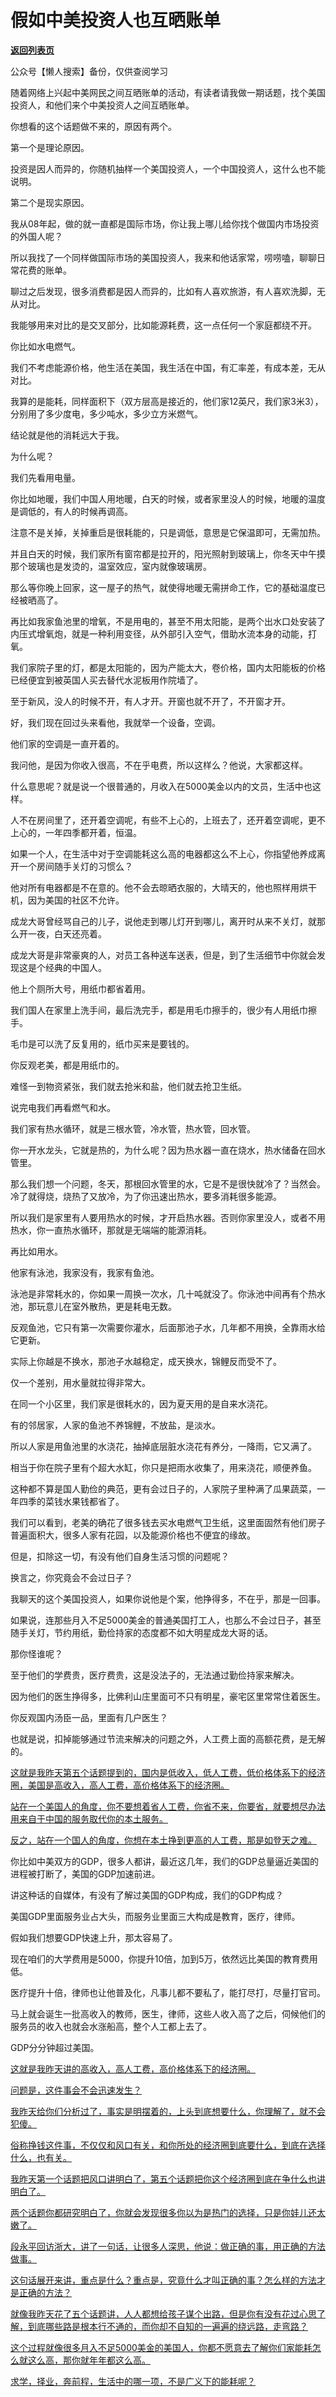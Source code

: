 # 假如中美投资人也互晒账单

[**返回列表页**](/gzh/记忆承载)

公众号【懒人搜索】备份，仅供查阅学习

随着网络上兴起中美网民之间互晒账单的活动，有读者请我做一期话题，找个美国投资人，和他们来个中美投资人之间互晒账单。

你想看的这个话题做不来的，原因有两个。  

第一个是理论原因。

投资是因人而异的，你随机抽样一个美国投资人，一个中国投资人，这什么也不能说明。  

第二个是现实原因。

我从08年起，做的就一直都是国际市场，你让我上哪儿给你找个做国内市场投资的外国人呢？

所以我找了一个同样做国际市场的美国投资人，我来和他话家常，唠唠嗑，聊聊日常花费的账单。  

聊过之后发现，很多消费都是因人而异的，比如有人喜欢旅游，有人喜欢洗脚，无从对比。

我能够用来对比的是交叉部分，比如能源耗费，这一点任何一个家庭都绕不开。  

你比如水电燃气。

我们不考虑能源价格，他生活在美国，我生活在中国，有汇率差，有成本差，无从对比。  

我算的是能耗，同样面积下（双方层高是接近的，他们家12英尺，我们家3米3），分别用了多少度电，多少吨水，多少立方米燃气。

结论就是他的消耗远大于我。

为什么呢？

我们先看用电量。

你比如地暖，我们中国人用地暖，白天的时候，或者家里没人的时候，地暖的温度是调低的，有人的时候再调高。  

注意不是关掉，关掉重启是很耗能的，只是调低，意思是它保温即可，无需加热。  

并且白天的时候，我们家所有窗帘都是拉开的，阳光照射到玻璃上，你冬天中午摸那个玻璃也是发烫的，温室效应，室内就像玻璃房。

那么等你晚上回家，这一屋子的热气，就使得地暖无需拼命工作，它的基础温度已经被晒高了。  

再比如我家鱼池里的增氧，不是用电的，甚至不用太阳能，是两个出水口处安装了内压式增氧炮，就是一种利用变径，从外部引入空气，借助水流本身的动能，打氧。

我们家院子里的灯，都是太阳能的，因为产能太大，卷价格，国内太阳能板的价格已经便宜到被英国人买去替代水泥板用作院墙了。

至于新风，没人的时候不开，有人才开。开窗也就不开了，不开窗才开。

好，我们现在回过头来看他，我就举一个设备，空调。

他们家的空调是一直开着的。

我问他，是因为你收入很高，不在乎电费，所以这样么？他说，大家都这样。  

什么意思呢？就是说一个很普通的，月收入在5000美金以内的文员，生活中也这样。  

人不在房间里了，还开着空调呢，有些不上心的，上班去了，还开着空调呢，更不上心的，一年四季都开着，恒温。

如果一个人，在生活中对于空调能耗这么高的电器都这么不上心，你指望他养成离开一个房间随手关灯的习惯么？  

他对所有电器都是不在意的。他不会去晾晒衣服的，大晴天的，他也照样用烘干机，因为美国的社区不允许。

成龙大哥曾经骂自己的儿子，说他走到哪儿灯开到哪儿，离开时从来不关灯，就那么开一夜，白天还亮着。  

成龙大哥是非常豪爽的人，对员工各种送车送表，但是，到了生活细节中你就会发现这是个经典的中国人。

他上个厕所大号，用纸巾都省着用。  

我们国人在家里上洗手间，最后洗完手，都是用毛巾擦手的，很少有人用纸巾擦手。  

毛巾是可以洗了反复用的，纸巾买来是要钱的。

你反观老美，都是用纸巾的。

难怪一到物资紧张，我们就去抢米和盐，他们就去抢卫生纸。  

说完电我们再看燃气和水。

我们家有热水循环，就是三根水管，冷水管，热水管，回水管。  

你一开水龙头，它就是热的，为什么呢？因为热水器一直在烧水，热水储备在回水管里。  

那么我们想一个问题，冬天，那根回水管里的水，它是不是很快就冷了？当然会。冷了就得烧，烧热了又放冷，为了你迅速出热水，要多消耗很多能源。  

所以我们是家里有人要用热水的时候，才开启热水器。否则你家里没人，或者不用热水，你一直热水循环，那就是无端端的能源消耗。

再比如用水。  

他家有泳池，我家没有，我家有鱼池。  

泳池是非常耗水的，你如果一周换一次水，几十吨就没了。你泳池中间再有个热水池，那玩意儿在室外散热，更是耗电无数。  

反观鱼池，它只有第一次需要你灌水，后面那池子水，几年都不用换，全靠雨水给它更新。  

实际上你越是不换水，那池子水越稳定，成天换水，锦鲤反而受不了。  

仅一个差别，用水量就拉得非常大。  

在同一个小区里，我们家是很耗水的，因为夏天用的是自来水浇花。

有的邻居家，人家的鱼池不养锦鲤，不放盐，是淡水。

所以人家是用鱼池里的水浇花，抽掉底层脏水浇花有养分，一降雨，它又满了。

相当于你在院子里有个超大水缸，你只是把雨水收集了，用来浇花，顺便养鱼。

这种都不算是国人勤俭的典范，更有会过日子的，人家院子里种满了瓜果蔬菜，一年四季的菜钱水果钱都省了。  

我们可以看到，老美的确花了很多钱去买水电燃气卫生纸，这里面固然有他们房子普遍面积大，很多人家有花园，以及能源价格也不便宜的缘故。

但是，扣除这一切，有没有他们自身生活习惯的问题呢？

换言之，你究竟会不会过日子？  

我聊天的这个美国投资人，如果你说他是个案，他挣得多，不在乎，那是一回事。  

如果说，连那些月入不足5000美金的普通美国打工人，也那么不会过日子，甚至随手关灯，节约用纸，勤俭持家的态度都不如大明星成龙大哥的话。

那你怪谁呢？  

至于他们的学费贵，医疗费贵，这是没法子的，无法通过勤俭持家来解决。

因为他们的医生挣得多，比佛利山庄里面可不只有明星，豪宅区里常常住着医生。  

你反观国内汤臣一品，里面有几户医生？

也就是说，扣掉能够通过节流来解决的问题之外，人工费上面的高额花费，是无解的。

[这就是我昨天第五个话题提到的，国内是低收入，低人工费，低价格体系下的经济圈，美国是高收入，高人工费，高价格体系下的经济圈。  
](https://mp.weixin.qq.com/s?__biz=MzU3NDc5Nzc0NQ==&mid=2247529742&idx=1&sn=d7b78a887b8653739372c82973dd6266&scene=21#wechat_redirect)

[站在一个美国人的角度，你不要想着省人工费，你省不来，你要省，就要想尽办法用来自于中国的服务取代你的本土服务。](https://mp.weixin.qq.com/s?__biz=MzU3NDc5Nzc0NQ==&mid=2247529742&idx=1&sn=d7b78a887b8653739372c82973dd6266&scene=21#wechat_redirect)

[反之，站在一个国人的角度，你想在本土挣到更高的人工费，那是如登天之难。](https://mp.weixin.qq.com/s?__biz=MzU3NDc5Nzc0NQ==&mid=2247529742&idx=1&sn=d7b78a887b8653739372c82973dd6266&scene=21#wechat_redirect)

你比如中美双方的GDP，很多人都讲，最近这几年，我们的GDP总量逼近美国的进程被打断了，美国的GDP加速前进。

讲这种话的自媒体，有没有了解过美国的GDP构成，我们的GDP构成？  

美国GDP里面服务业占大头，而服务业里面三大构成是教育，医疗，律师。  

假如我们想要GDP快速上升，那太容易了。  

现在咱们的大学费用是5000，你提升10倍，加到5万，依然远比美国的教育费用低。

医疗提升十倍，律师也让他普及化，凡事儿都不要私了，能打尽打，尽量打官司。  

马上就会诞生一批高收入的教师，医生，律师，这些人收入高了之后，伺候他们的服务员的收入也就会水涨船高，整个人工都上去了。

GDP分分钟超过美国。

[这就是我昨天讲的高收入，高人工费，高价格体系下的经济圈。](https://mp.weixin.qq.com/s?__biz=MzU3NDc5Nzc0NQ==&mid=2247529742&idx=1&sn=d7b78a887b8653739372c82973dd6266&scene=21#wechat_redirect)

[问题是，这件事会不会迅速发生？  
](https://mp.weixin.qq.com/s?__biz=MzU3NDc5Nzc0NQ==&mid=2247529742&idx=1&sn=d7b78a887b8653739372c82973dd6266&scene=21#wechat_redirect)

[我昨天给你们分析过了，事实是明摆着的，上头到底想要什么，你理解了，就不会犯傻。](https://mp.weixin.qq.com/s?__biz=MzU3NDc5Nzc0NQ==&mid=2247529742&idx=1&sn=d7b78a887b8653739372c82973dd6266&scene=21#wechat_redirect)

[俗称挣钱这件事，不仅仅和风口有关，和你所处的经济圈到底要什么，到底在选择什么，也有关。  
](https://mp.weixin.qq.com/s?__biz=MzU3NDc5Nzc0NQ==&mid=2247529742&idx=1&sn=d7b78a887b8653739372c82973dd6266&scene=21#wechat_redirect)

[我昨天第一个话题把风口讲明白了，第五个话题把你这个经济圈到底在争什么也讲明白了。  
](https://mp.weixin.qq.com/s?__biz=MzU3NDc5Nzc0NQ==&mid=2247529742&idx=1&sn=d7b78a887b8653739372c82973dd6266&scene=21#wechat_redirect)

[两个话题你都研究明白了，你就会发现很多你以为是热门的选择，只是你娃儿还太嫩了。  
](https://mp.weixin.qq.com/s?__biz=MzU3NDc5Nzc0NQ==&mid=2247529742&idx=1&sn=d7b78a887b8653739372c82973dd6266&scene=21#wechat_redirect)

[段永平回访浙大，讲了一句话，让很多人深思，他说：做正确的事，用正确的方法做事。  
](https://mp.weixin.qq.com/s?__biz=MzU3NDc5Nzc0NQ==&mid=2247529742&idx=1&sn=d7b78a887b8653739372c82973dd6266&scene=21#wechat_redirect)

[这句话展开来讲，重点是什么？重点是，究竟什么才叫正确的事？怎么样的方法才是正确的方法？](https://mp.weixin.qq.com/s?__biz=MzU3NDc5Nzc0NQ==&mid=2247529742&idx=1&sn=d7b78a887b8653739372c82973dd6266&scene=21#wechat_redirect)

[就像我昨天花了五个话题讲，人人都想给孩子谋个出路，但是你有没有花过心思了解，到底哪些路是根本行不通的，而你却不自知的一遍遍的绕远路，走弯路？  
](https://mp.weixin.qq.com/s?__biz=MzU3NDc5Nzc0NQ==&mid=2247529742&idx=1&sn=d7b78a887b8653739372c82973dd6266&scene=21#wechat_redirect)

[这个过程就像很多月入不足5000美金的美国人，你都不愿意去了解你们家能耗怎么就这么高，那你就年年都这么高。](https://mp.weixin.qq.com/s?__biz=MzU3NDc5Nzc0NQ==&mid=2247529742&idx=1&sn=d7b78a887b8653739372c82973dd6266&scene=21#wechat_redirect)

[求学，择业，奔前程，生活中的哪一项，不是广义下的能耗呢？](https://mp.weixin.qq.com/s?__biz=MzU3NDc5Nzc0NQ==&mid=2247529742&idx=1&sn=d7b78a887b8653739372c82973dd6266&scene=21#wechat_redirect)

